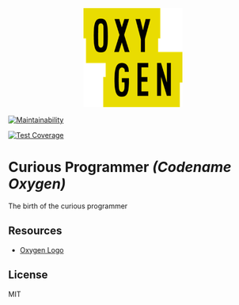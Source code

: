 <div align="center">
    <img src="static/logos/oxygen.png" alt="Logo" width='200px' height='200px'/>
</div>

[![Maintainability](https://api.codeclimate.com/v1/badges/00ba1fed9223c420b5f5/maintainability)](https://codeclimate.com/github/cbillowes/curious-programmer-oxygen/maintainability)

[![Test Coverage](https://api.codeclimate.com/v1/badges/00ba1fed9223c420b5f5/test_coverage)](https://codeclimate.com/github/cbillowes/curious-programmer-oxygen/test_coverage)

# Curious Programmer _(Codename Oxygen)_

The birth of the curious programmer

## Resources

* [Oxygen Logo](https://seeklogo.com/vector-logo/329229/oxygen)

## License

MIT